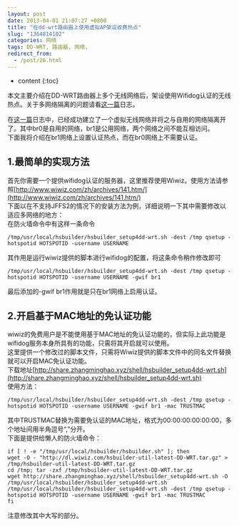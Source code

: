 ```yaml
---
layout: post
date: 2013-04-01 21:07:27 +0800
title: "在dd-wrt路由器上使用虚拟AP架设收费热点"
slug: "1364814102"
categories: 网络
tags: DD-WRT, 路由器, 网络,
redirect_from:
  - /post/26.html
---
```

* content
{:toc}

本文主要介绍在DD-WRT路由器上多个无线网络后，架设使用Wifidog认证的无线热点。关于多网络隔离的问题请看[这一篇](2013/02/25/1361761969/)日志。  
<!--more-->
在[这一篇](2013/02/25/1361761969/)日志中，已经成功建立了一个虚拟无线网络并将之与自用的网络隔离开了。其中br0是自用的网络，br1是公用网络，两个网络之间不能互相访问。  
下面我将介绍在br1网络上设置认证热点，而在br0网络上不需要认证。  

## 1.最简单的实现方法

首先你需要一个提供wifidog认证的服务器，这里推荐使用Wiwiz。使用方法请参照[http://www.wiwiz.com/zh/archives/141.htm/](http://www.wiwiz.com/zh/archives/141.htm/)  
下面以在不支持JFFS2的情况下的安装方法为例，详细说明一下其中需要修改以适应多网络的地方：  
在防火墙命令中有这样一条命令  
```Shell
/tmp/usr/local/hsbuilder/hsbuilder_setup4dd-wrt.sh -dest /tmp qsetup -hotspotid HOTSPOTID -username USERNAME
```
其作用是运行wiwiz提供的脚本进行wifidog的配置，将这条命令稍作修改即可  
```Shell
/tmp/usr/local/hsbuilder/hsbuilder_setup4dd-wrt.sh -dest /tmp qsetup -hotspotid HOTSPOTID -username USERNAME -gwif br1
```
最后添加的-gwif br1作用就是只在br1网络上启用认证。  


## 2.开启基于MAC地址的免认证功能

wiwiz的免费用户是不能使用基于MAC地址的免认证功能的，但实际上此功能是wifidog服务本身所具有的功能，只需将其开启就可以使用。  
这里提供一个修改过的脚本文件，只需将Wiwiz提供的脚本文件中的同名文件替换就可以开启MAC免认证功能。  
下载地址[http://share.zhangminghao.xyz/shell/hsbuilder_setup4dd-wrt.sh](http://share.zhangminghao.xyz/shell/hsbuilder_setup4dd-wrt.sh)  
使用方法：  
```Shell
/tmp/usr/local/hsbuilder/hsbuilder_setup4dd-wrt.sh -dest /tmp qsetup -hotspotid HOTSPOTID -username USERNAME -gwif br1 -mac TRUSTMAC
```
其中TRUSTMAC替换为需要免认证的MAC地址，格式为00:00:00:00:00:00，多个地址间用半角逗号“,”分开。  
下面是提供给懒人的防火墙命令：  
```Shell
if [ ! -e "/tmp/usr/local/hsbuilder/hsbuilder.sh" ]; then
wget -O - "http://dl.wiwiz.com/hsbuilder-util-latest-DD-WRT.tar.gz" > /tmp/hsbuilder-util-latest-DD-WRT.tar.gz
cd /tmp; tar -zxf /tmp/hsbuilder-util-latest-DD-WRT.tar.gz
wget http://share.zhangminghao.xyz/shell/hsbuilder_setup4dd-wrt.sh -O /tmp/usr/local/hsbuilder/hsbuilder_setup4dd-wrt.sh
/tmp/usr/local/hsbuilder/hsbuilder_setup4dd-wrt.sh -dest /tmp qsetup -hotspotid HOTSPOTID -username USERNAME -gwif br1 -mac TRUSTMAC
fi
```
注意修改其中大写的部分。
